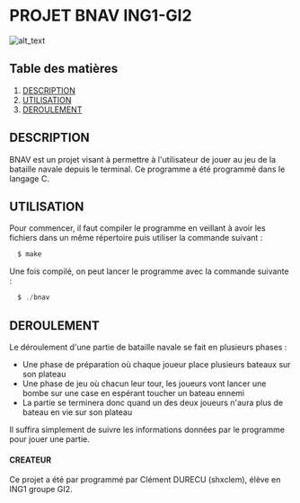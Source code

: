 # PROJET BNAV ING1-GI2

![alt_text](https://github.com/shxclem/Bataille-navale/blob/ressources/BNAV.jpg)


## Table des matières
1. [DESCRIPTION](#description)
2. [UTILISATION](#utilisation)
3. [DEROULEMENT](#deroulement)

## DESCRIPTION

BNAV est un projet visant à permettre à l'utilisateur de jouer au jeu de la bataille navale depuis le terminal.
Ce programme a été programmé dans le langage C.

## UTILISATION

Pour commencer, il faut compiler le programme en veillant à avoir les fichiers dans un même répertoire puis utiliser la commande suivant :
```c
  $ make
```
Une fois compilé, on peut lancer le programme avec la commande suivante :
```c
  $ ./bnav
```
## DEROULEMENT

Le déroulement d'une partie de bataille navale se fait en plusieurs phases :
  - Une phase de préparation où chaque joueur place plusieurs bateaux sur son plateau
  - Une phase de jeu où chacun leur tour, les joueurs vont lancer une bombe sur une case en espérant toucher un bateau ennemi
  - La partie se terminera donc quand un des deux joueurs n'aura plus de bateau en vie sur son plateau

Il suffira simplement de suivre les informations données par le programme pour jouer une partie.

#### CREATEUR

Ce projet a été par programmé par Clément DURECU (shxclem), élève en ING1 groupe GI2.
